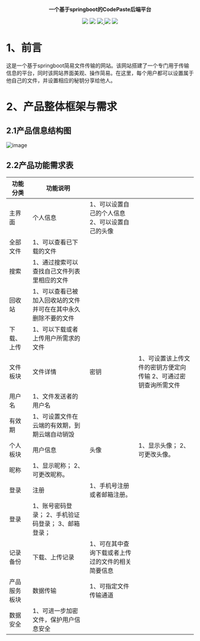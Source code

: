 <p align="center">
	<strong> 一个基于springboot的CodePaste后端平台 </strong>
</p>

<p align="center">
	<a>
	    <img src="https://img.shields.io/badge/build-passing-brightgreen">
	</a>
	<a>
	    <img src="https://img.shields.io/badge/JDK-1.7%2B-green">
	</a>
	<a href="http://www.apache.org/licenses/LICENSE-2.0.html" target="_blank">
            <img src="http://img.shields.io/:license-apache-brightgreen.svg" >
        </a>
	<a>	
	    <img src="https://img.shields.io/badge/license-apache-green">
	</a>
	<a>
            <img src="https://img.shields.io/badge/springBoot-1.5.x__2.x.x-green.svg" >
   	</a>
	
</p>


# 1、前言

这是一个基于springboot简易文件传输的网站。该网站搭建了一个专门用于传输信息的平台，同时该网站界面美观、操作简易。在这里，每个用户都可以设置属于他自己的文件，并设置相应的秘钥分享给他人。

# 2、产品整体框架与需求

## 2.1产品信息结构图

![image](https://user-images.githubusercontent.com/61532079/136649626-c0f02745-d7a8-49f4-8e80-fe02db181c98.png)

 

 

## 2.2产品功能需求表

| **功能分类** | **功能说明**                                                 |                                                   |                                                              |
| ------------ | ------------------------------------------------------------ | ------------------------------------------------- | ------------------------------------------------------------ |
| 主界面       | 个人信息                                                     | 1、可以设置自己的个人信息  2、可以设置自己的头像  |                                                              |
| 全部文件     | 1、可以查看已下载的文件                                      |                                                   |                                                              |
| 搜索         | 1、通过搜索可以查找自己文件列表里相应的文件                  |                                                   |                                                              |
| 回收站       | 1、可以查看已被加入回收站的文件并可在在其中永久删除不要的文件 |                                                   |                                                              |
| 下载、上传   | 1、可以下载或者上传用户所需求的文件                          |                                                   |                                                              |
| 文件板块     | 文件详情                                                     | 密钥                                              | 1、可设置该上传文件的密钥方便定向传输  2、可通过密钥查询所需文件 |
| 用户名       | 1、文件发送者的用户名                                        |                                                   |                                                              |
| 有效期       | 1、可设置文件在云端的有效期，到期云端自动销毁                |                                                   |                                                              |
| 个人板块     | 用户信息                                                     | 头像                                              | 1、显示头像；  2、可更改头像。                               |
| 昵称         | 1、显示昵称；  2、可更改昵称。                               |                                                   |                                                              |
| 登录         | 注册                                                         | 1、手机号注册或者邮箱注册。                       |                                                              |
| 登录         | 1、账号密码登录；  2、手机验证码登录；  3、邮箱登录；        |                                                   |                                                              |
| 记录备份     | 下载、上传记录                                               | 1、可在其中查询下载或者上传过的文件的相关简要信息 |                                                              |
| 产品服务板块 | 数据传输                                                     | 1、可指定文件传输通道                             |                                                              |
| 数据安全     | 1、可进一步加密文件，保护用户信息安全                        |                                                   |                                                              |
